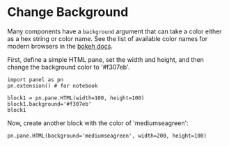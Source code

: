 # Change Background

Many components have a `background` argument that can take a color either as a hex string or color name. See the list of available color names for modern browsers in the [bokeh docs](https://docs.bokeh.org/en/latest/docs/reference/colors.html#bokeh-colors-groups).

First, define a simple HTML pane, set the width and height, and then change the background color to '#f307eb'.

```{pyodide}
import panel as pn
pn.extension() # for notebook

block1 = pn.pane.HTML(width=100, height=100)
block1.background='#f307eb'
block1
```

Now, create another block with the color of 'mediumseagreen':

```{pyodide}
pn.pane.HTML(background='mediumseagreen', width=200, height=100)
```

